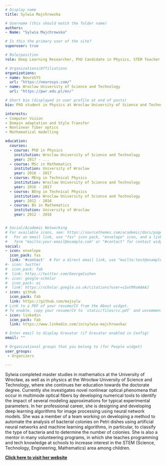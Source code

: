 ```yaml
---
# Display name
title: Sylwia Majchrowska

# Username (this should match the folder name)
authors:
- Name: "Sylwia Majchrowska"

# Is this the primary user of the site?
superuser: true

# Role/position
role: Deep Learning Researcher, PhD Candidate in Physics, STEM Teacher

# Organizations/Affiliations
organizations:
- name: NeuroSYS 
  url: "https://neurosys.com/"
- name: Wroclaw University of Science and Technology
  url: "https://pwr.edu.pl/en/"

# Short bio (displayed in user profile at end of posts)
bio: PhD student in Physics at Wroclaw University of Science and Technology, and Deep Learning Researcher at NeuroSYS. She is a big fan of Python, eager to learn more about data science and machine learning.

interests:
- Computer Vision
- Domain adaptation and Style Transfer
- Nonlinear fiber optics
- Mathematical modelling

education:
  courses:
  - course: PhD in Physics
    institution: Wroclaw University of Science and Technology
    year: 2017 - ...
  - course: MSc in Mathematics
    institution: University of Wroclaw
    year: 2016 - 2017
  - course: MEng in Technical Physics
    institution: Wroclaw University of Science and Technology
    year: 2016 - 2017
  - course: BEng in Technical Physics
    institution: Wroclaw University of Science and Technology
    year: 2012 - 2016
  - course: BS in Mathematics
    institution: University of Wroclaw
    year: 2012 - 2016


# Social/Academic Networking
# For available icons, see: https://sourcethemes.com/academic/docs/page-builder/#icons
#   For an email link, use "fas" icon pack, "envelope" icon, and a link in the
#   form "mailto:your-email@example.com" or "#contact" for contact widget.
social:
- icon: envelope
  icon_pack: fas
  link: '#contact'  # For a direct email link, use "mailto:test@example.org".
#- icon: twitter
#  icon_pack: fab
#  link: https://twitter.com/GeorgeCushen
#- icon: google-scholar
#  icon_pack: ai
#  link: https://scholar.google.co.uk/citations?user=sIwtMXoAAAAJ
- icon: github
  icon_pack: fab
  link: https://github.com/majsylw
# Link to a PDF of your resume/CV from the About widget.
# To enable, copy your resume/CV to `static/files/cv.pdf` and uncomment the lines below.
- icon: linkedin
  icon_pack: fab
  link: https://www.linkedin.com/in/sylwia-majchrowska/

# Enter email to display Gravatar (if Gravatar enabled in Config)
email: ""

# Organizational groups that you belong to (for People widget)
user_groups:
 - Organizers

---
```


Sylwia completed master studies in mathematics at the University of Wrocław, as well as in physics at the Wrocław University of Science and Technology, where she continues her education towards the doctorate degree. Currently she investigates novel nonlinear optical phenomena that occur in multimode optical fibers by developing numerical tools to identify the impact of several modeling approximations for typical experimental parameters. 
In her professional career, she is designing and developing deep learning algorithms for image processing using neural network models. She was a member of a team working on developing a method to automate the analysis of bacterial colonies on Petri dishes using artificial neural networks and machine learning algorithms, in particular, to classify the type of bacteria and to determine the number of colonies.
She is also a mentor in many volunteering programs, in which she teaches programming and tech knowledge at schools to increase interest in the STEM (Science, Technology, Engineering, Mathematics) area among children.

[**Click here to visit her website**](https://majsylw.netlify.app/)
